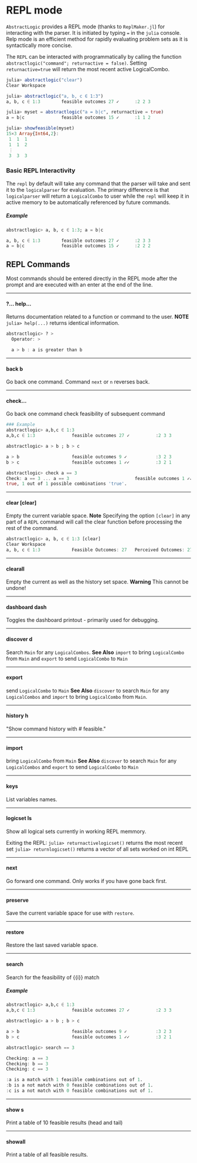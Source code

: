 # REPL mode

`AbstractLogic` provides a REPL mode (thanks to `ReplMaker.jl`) for interacting with the parser. It is initiated by typing `=` in the `julia` console. Relp mode is an efficient method for rapidly evaluating problem sets as it is syntactically more concise.

The `REPL` can be interacted with programmatically by calling the function `abstractlogic("command"; returnactive = false)`. Setting `returnactive=true` will return the most recent active LogicalCombo.

```julia
julia> abstractlogic("clear")
Clear Workspace

julia> abstractlogic("a, b, c ∈ 1:3")
a, b, c ∈ 1:3        feasible outcomes 27 ✓      :2 2 3

julia> myset = abstractlogic("a = b|c", returnactive = true)
a = b|c              feasible outcomes 15 ✓      :1 1 2

julia> showfeasible(myset)
15×3 Array{Int64,2}:
 1  1  1
 1  1  2
 ⋮      
 3  3  3
```

### Basic REPL Interactivity
The `repl` by default will take any command that the parser will take and sent it to the `logicalparser` for evaluation. The primary difference is that `logicalparser` will return a `LogicalCombo` to user while the `repl` will keep it in active memory to be automatically referenced by future commands.
##### Example
```julia
abstractlogic> a, b, c ∈ 1:3; a = b|c

a, b, c ∈ 1:3        feasible outcomes 27 ✓      :2 3 3
a = b|c              feasible outcomes 15 ✓      :2 2 2
```

## REPL Commands
Most commands should be entered directly in the REPL mode after the prompt and are executed with an enter at the end of the line.

---
#### ?... help...
Returns documentation related to a function or command to the user.
**NOTE** `julia> help(...)` returns identical information.
```julia
abstractlogic> ? >
  Operator: >

  a > b : a is greater than b
```

---
#### back b
Go back one command. Command `next` or `n` reverses back.

---
#### check...
Go back one command
check feasibility of subsequent command
```julia
### Example
abstractlogic> a,b,c ∈ 1:3
a,b,c ∈ 1:3              feasible outcomes 27 ✓          :2 3 3

abstractlogic> a > b ; b > c

a > b                    feasible outcomes 9 ✓           :3 2 3
b > c                    feasible outcomes 1 ✓✓          :3 2 1

abstractlogic> check a == 3
Check: a == 3 ... a == 3                         feasible outcomes 1 ✓✓          :3 2 1
true, 1 out of 1 possible combinations 'true'.
```
---
#### clear [clear]
Empty the current variable space.
**Note** Specifying the option `[clear]` in any part of a `REPL` command will call the clear function before processing the rest of the command.
```julia
abstractlogic> a, b, c ∈ 1:3 [clear]
Clear Workspace
a, b, c ∈ 1:3            Feasible Outcomes: 27   Perceived Outcomes: 27 ✓        :1 2 1
```

---
#### clearall
Empty the current as well as the history set space.
**Warning** This cannot be undone!

---
#### dashboard dash
Toggles the dashboard printout - primarily used for debugging.

---
#### discover d
Search `Main` for any `LogicalCombos`.
**See Also** `import` to bring `LogicalCombo` from `Main` and `export` to send `LogicalCombo` to `Main`

---
#### export
send `LogicalCombo` to `Main`
**See Also** `discover` to search `Main` for any `LogicalCombos` and `import` to  bring `LogicalCombo` from `Main`.

---
#### history h
"Show command history with # feasible."

---
#### import
bring `LogicalCombo` from `Main`
**See Also** `discover` to search `Main` for any `LogicalCombos` and `export` to send `LogicalCombo` to `Main`

---
#### keys
List variables names.

---
#### logicset ls
Show all logical sets currently in working REPL memmory.

Exiting the REPL:
`julia> returnactivelogicset()` returns the most recent set
`julia> returnlogicset()` returns a vector of all sets worked on int REPL

---
#### next
Go forward one command. Only works if you have gone back first.

---
#### preserve
Save the current variable space for use with `restore`.

---
#### restore
Restore the last saved variable space.


---
#### search
Search for the feasibility of {{i}} match
##### Example
```julia
abstractlogic> a,b,c ∈ 1:3
a,b,c ∈ 1:3              feasible outcomes 27 ✓          :2 3 3

abstractlogic> a > b ; b > c

a > b                    feasible outcomes 9 ✓           :3 2 3
b > c                    feasible outcomes 1 ✓✓          :3 2 1

abstractlogic> search == 3

Checking: a == 3
Checking: b == 3
Checking: c == 3

:a is a match with 1 feasible combinations out of 1.
:b is a not match with 0 feasible combinations out of 1.
:c is a not match with 0 feasible combinations out of 1.
```
---
#### show s
Print a table of 10 feasible results (head and tail)

---
#### showall
Print a table of all feasible results.

